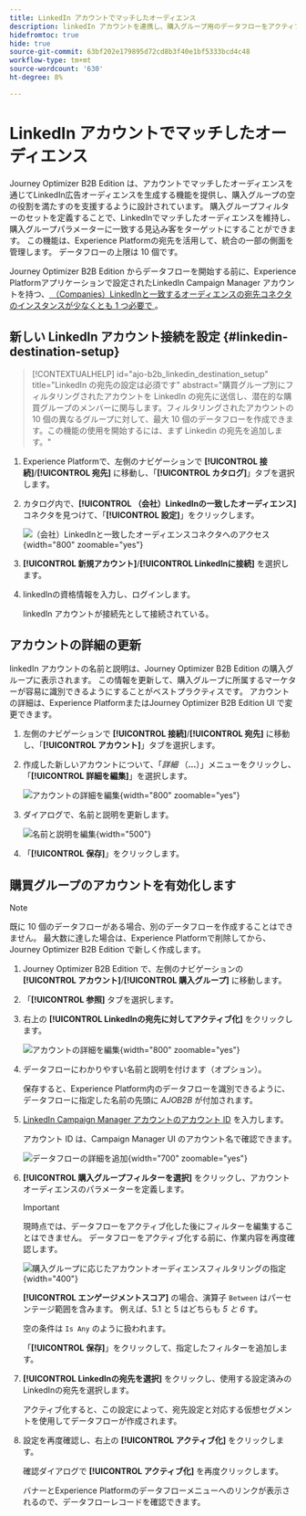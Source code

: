 ```yaml
---
title: LinkedIn アカウントでマッチしたオーディエンス
description: linkedIn アカウントを連携し、購入グループ用のデータフローをアクティブ化する方法を説明します。
hidefromtoc: true
hide: true
source-git-commit: 63bf202e179895d72cd8b3f40e1bf5333bcd4c48
workflow-type: tm+mt
source-wordcount: '630'
ht-degree: 8%

---
```


# LinkedIn アカウントでマッチしたオーディエンス

Journey Optimizer B2B Edition は、アカウントでマッチしたオーディエンスを通じてLinkedIn広告オーディエンスを生成する機能を提供し、購入グループの空の役割を満たすのを支援するように設計されています。 購入グループフィルターのセットを定義することで、LinkedInでマッチしたオーディエンスを維持し、購入グループパラメーターに一致する見込み客をターゲットにすることができます。 この機能は、Experience Platformの宛先を活用して、統合の一部の側面を管理します。 データフローの上限は 10 個です。

Journey Optimizer B2B Edition からデータフローを開始する前に、Experience Platformアプリケーションで設定されたLinkedIn Campaign Manager アカウントを持つ、[ （Companies）LinkedInと一致するオーディエンスの宛先コネクタのインスタンスが少なくとも 1 つ必要で ](https://experienceleague.adobe.com/en/docs/experience-platform/destinations/catalog/social/linkedin#connect)。

## 新しい LinkedIn アカウント接続を設定 {#linkedin-destination-setup}

>[!CONTEXTUALHELP]
>id="ajo-b2b_linkedin_destination_setup"
>title="LinkedIn の宛先の設定は必須です"
>abstract="購買グループ別にフィルタリングされたアカウントを LinkedIn の宛先に送信し、潜在的な購買グループのメンバーに関与します。フィルタリングされたアカウントの 10 個の異なるグループに対して、最大 10 個のデータフローを作成できます。この機能の使用を開始するには、まず Linkedin の宛先を追加します。"

1. Experience Platformで、左側のナビゲーションで **[!UICONTROL 接続]**/**[!UICONTROL 宛先]** に移動し、「**[!UICONTROL カタログ]**」タブを選択します。

1. カタログ内で、**[!UICONTROL （会社）LinkedInの一致したオーディエンス]** コネクタを見つけて、「**[!UICONTROL 設定]**」をクリックします。

   ![ （会社）LinkedInと一致したオーディエンスコネクタへのアクセス ](./assets/aep-destinations-catalog-linkedin.png){width="800" zoomable="yes"}

1. **[!UICONTROL 新規アカウント]**/**[!UICONTROL LinkedInに接続]** を選択します。

1. linkedInの資格情報を入力し、ログインします。

   linkedIn アカウントが接続先として接続されている。

## アカウントの詳細の更新

linkedIn アカウントの名前と説明は、Journey Optimizer B2B Edition の購入グループに表示されます。 この情報を更新して、購入グループに所属するマーケターが容易に識別できるようにすることがベストプラクティスです。 アカウントの詳細は、Experience PlatformまたはJourney Optimizer B2B Edition UI で変更できます。

1. 左側のナビゲーションで **[!UICONTROL 接続]**/**[!UICONTROL 宛先]** に移動し、「**[!UICONTROL アカウント]**」タブを選択します。

1. 作成した新しいアカウントについて、「_詳細_ （**...**）」メニューをクリックし、「**[!UICONTROL 詳細を編集]**」を選択します。

   ![ アカウントの詳細を編集 ](./assets/aep-destinations-accounts-edit-details.png){width="800" zoomable="yes"}

1. ダイアログで、名前と説明を更新します。

   ![ 名前と説明を編集 ](./assets/destinations-linkedin-account-edit-details-dialog.png){width="500"}

1. 「**[!UICONTROL 保存]**」をクリックします。

## 購買グループのアカウントを有効化します

>[!NOTE]
>
>既に 10 個のデータフローがある場合、別のデータフローを作成することはできません。 最大数に達した場合は、Experience Platformで削除してから、Journey Optimizer B2B Edition で新しく作成します。

1. Journey Optimizer B2B Edition で、左側のナビゲーションの **[!UICONTROL アカウント]**/**[!UICONTROL 購入グループ]** に移動します。

1. 「**[!UICONTROL 参照]** タブを選択します。

1. 右上の **[!UICONTROL LinkedInの宛先に対してアクティブ化]** をクリックします。

   ![ アカウントの詳細を編集 ](./assets/activate-linkedin-destination.png){width="800" zoomable="yes"}

1. データフローにわかりやすい名前と説明を付けます（オプション）。

   保存すると、Experience Platform内のデータフローを識別できるように、データフローに指定した名前の先頭に _AJOB2B_ が付加されます。

1. [LinkedIn Campaign Manager アカウントのアカウント ID](https://www.linkedin.com/help/lms/answer/a424270) を入力します。

   アカウント ID は、Campaign Manager UI のアカウント名で確認できます。

   ![ データフローの詳細を追加 ](./assets/destinations-linkedin-activate-details.png){width="700" zoomable="yes"}

1. **[!UICONTROL 購入グループフィルターを選択]** をクリックし、アカウントオーディエンスのパラメーターを定義します。

   >[!IMPORTANT]
   >
   >現時点では、データフローをアクティブ化した後にフィルターを編集することはできません。 データフローをアクティブ化する前に、作業内容を再度確認します。

   ![ 購入グループに応じたアカウントオーディエンスフィルタリングの指定 ](./assets/destinations-linkedin-activate-buying-group-filters.png){width="400"}

   **[!UICONTROL エンゲージメントスコア]** の場合、演算子 `Between` はパーセンテージ範囲を含みます。 例えば、5.1 と 5 はどちらも _5 と 6_ す。

   空の条件は `Is Any` のように扱われます。

   「**[!UICONTROL 保存]**」をクリックして、指定したフィルターを追加します。

1. **[!UICONTROL LinkedInの宛先を選択]** をクリックし、使用する設定済みのLinkedInの宛先を選択します。

   アクティブ化すると、この設定によって、宛先設定と対応する仮想セグメントを使用してデータフローが作成されます。

1. 設定を再度確認し、右上の **[!UICONTROL アクティブ化]** をクリックします。

   確認ダイアログで **[!UICONTROL アクティブ化]** を再度クリックします。

   バナーとExperience Platformのデータフローメニューへのリンクが表示されるので、データフローレコードを確認できます。
